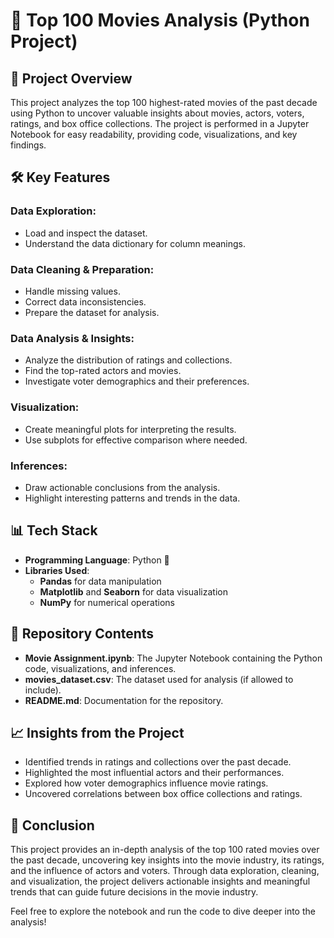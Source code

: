 # 🎥 Top 100 Movies Analysis (Python Project)

## 🚀 Project Overview
This project analyzes the top 100 highest-rated movies of the past decade using Python to uncover valuable insights about movies, actors, voters, ratings, and box office collections. The project is performed in a Jupyter Notebook for easy readability, providing code, visualizations, and key findings. 

## 🛠️ Key Features

### Data Exploration:
- Load and inspect the dataset.
- Understand the data dictionary for column meanings.

### Data Cleaning & Preparation:
- Handle missing values.
- Correct data inconsistencies.
- Prepare the dataset for analysis.

### Data Analysis & Insights:
- Analyze the distribution of ratings and collections.
- Find the top-rated actors and movies.
- Investigate voter demographics and their preferences.

### Visualization:
- Create meaningful plots for interpreting the results.
- Use subplots for effective comparison where needed.

### Inferences:
- Draw actionable conclusions from the analysis.
- Highlight interesting patterns and trends in the data.

## 📊 Tech Stack
- **Programming Language**: Python 🐍
- **Libraries Used**:
  - **Pandas** for data manipulation
  - **Matplotlib** and **Seaborn** for data visualization
  - **NumPy** for numerical operations

## 📁 Repository Contents
- **Movie Assignment.ipynb**: The Jupyter Notebook containing the Python code, visualizations, and inferences.
- **movies_dataset.csv**: The dataset used for analysis (if allowed to include).
- **README.md**: Documentation for the repository.

## 📈 Insights from the Project
- Identified trends in ratings and collections over the past decade.
- Highlighted the most influential actors and their performances.
- Explored how voter demographics influence movie ratings.
- Uncovered correlations between box office collections and ratings.

## 🎯 Conclusion
This project provides an in-depth analysis of the top 100 rated movies over the past decade, uncovering key insights into the movie industry, its ratings, and the influence of actors and voters. Through data exploration, cleaning, and visualization, the project delivers actionable insights and meaningful trends that can guide future decisions in the movie industry.

Feel free to explore the notebook and run the code to dive deeper into the analysis!



